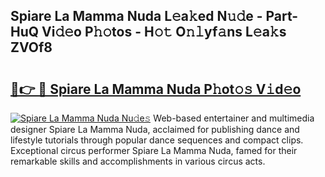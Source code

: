 ## Spiare La Mamma Nuda L𝚎a𝚔ed N𝚞𝚍e - Part-HuQ Vi𝚍𝚎o P𝚑𝚘tos - H𝚘𝚝 O𝚗𝚕yf𝚊ns L𝚎a𝚔s ZVOf8

# <h2><a href="http://kf6kev.oniu.top/?m=Spiare+La+Mamma+Nuda">🔗👉 🔴 Spiare La Mamma Nuda P𝚑ot𝚘𝚜 V𝚒d𝚎o</a></h2>

[![Spiare La Mamma Nuda Nu𝚍e𝚜](https://i.imgur.com/0qMVB7G.gif)](http://kf6kev.oniu.top/?m=Spiare+La+Mamma+Nuda)
Web-based entertainer and multimedia designer Spiare La Mamma Nuda, acclaimed for publishing dance and lifestyle tutorials through popular dance sequences and compact clips. Exceptional circus performer Spiare La Mamma Nuda, famed for their remarkable skills and accomplishments in various circus acts.  
